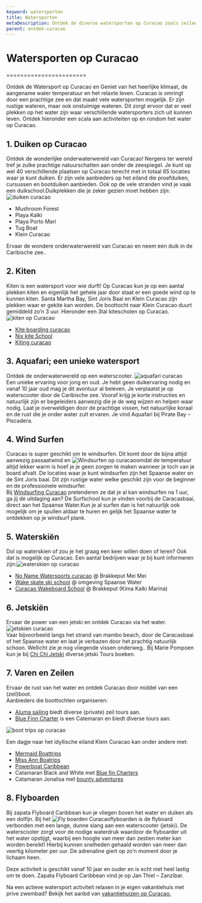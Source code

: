 ```yaml
---
keyword: watersporten
title: Watersporten
metaDescription: Ontdek de diverse watersporten op Curacao zoals zeilen, kiten, duiken, snorkelen, fly boarden, windsurfen, jetskieen of waterskien
parent: ontdek-curacao
---
```


# Watersporten op Curacao
=======================

Ontdek de Watersport op Curacao en Geniet van het heerlijke klimaat, de aangename water temperatuur en het relaxte leven. Curacao is omringt door een prachtige zee en dat maakt vele watersporten mogelijk. Er zijn rustige wateren, maar ook onstuimige wateren. Dit zorgt ervoor dat er veel plekken op het water zijn waar verschillende watersporters zich uit kunnen leven. Ontdek hieronder een scala aan activiteiten op en rondom het water op Curacao.

1\. Duiken op Curacao
---------------------

Ontdek de wonderlijke onderwaterwereld van Curacao! Nergens ter wereld tref je zulke prachtige natuurschatten aan onder de zeespiegel. Je kunt op wel 40 verschillende plaatsen op Curacao terecht met in totaal 65 locaties waar je kunt duiken. Er zijn vele aanbieders op het eiland die proefduiken, cursussen en bootduiken aanbieden. Ook op de vele stranden vind je vaak een duikschool.Duikplekken die je zeker gezien moet hebben zijn:![duiken curacao](https://cms.holidayrentalscuracao.nl/assets/uploads/2021/08/duiken_curacao-2-300x300.jpg)

* Mushroom Forest
* Playa Kalki
* Playa Porto Mari
* Tug Boat
* Klein Curacao

Ervaar de wondere onderwaterwereld van Curacao en neem een duik in de Caribische zee..

2\. Kiten
---------

Kiten is een watersport voor wie durft! Op Curacao kun je op een aantal plekken kiten en eigenlijk het gehele jaar door staat er een goede wind op te kunnen kiten. Santa Martha Bay, Sint Joris Baai en Klein Curacao zijn plekken waar er gekite kan worden. De boottocht naar Klein Curacao duurt gemiddeld zo’n 3 uur. Hieronder een 3tal kitescholen op Curacao.![kiten op Curacao](https://cms.holidayrentalscuracao.nl/assets/uploads/2021/09/kiten_curacao-150x150.jpg)

* [Kite boarding curacao](https://kiteboardingcuracao.com/ "Kite boarden curacao")
* [Nix kite School](https://www.nixkitecuracao.com/ "Kite boarden curacao")
* [Kiting curacao](http://www.kitingcuracao.com/ "Kiten curacao")

3\. Aquafari; een unieke watersport
-----------------------------------

Ontdek de onderwaterwereld op een waterscooter. ![aquafari curacao](https://cms.holidayrentalscuracao.nl/assets/uploads/2021/09/Aquafari_curacao_piscadera_pirate_bay-150x150.jpg)  
Een unieke ervaring voor jong en oud. Je hebt geen duikervaring nodig en vanaf 10 jaar oud mag je dit avontuur al beleven. Je verplaatst je op waterscooter door de Caribische zee. Vooraf krijg je korte instructies en natuurlijk zijn er begeleiders aanwezig die je de weg wijzen en helpen waar nodig. Laat je overweldigen door de prachtige vissen, het natuurlijke koraal en de rust die je onder water zult ervaren. Je vind Aquafari bij Pirate Bay – Piscadera.

4\. Wind Surfen
---------------

Curacao is super geschikt om te windsurfen. Dit komt door de bijna altijd aanwezig passaatwind en ![Windsurfen op curacao](https://cms.holidayrentalscuracao.nl/assets/uploads/2021/09/windsurfen_curacao_spaanse_water-150x150.jpg)omdat de temperatuur altijd lekker warm is hoef je je geen zorgen te maken wanneer je toch van je board afvalt. De locaties waar je kunt windsurfen zijn het Spaanse water en de Sint Joris baai. Dit zijn rustige water welke geschikt zijn voor de beginner en de professioinele windsurfer.  
Bij [Windsurfing Curacao](https://windsurfingcuracao.com/nl/leer-windsurfen/ "windsurfen curacao") pretenderen ze dat je al kan windsurfen na 1 uur, ga jij de uitdaging aan? De Surfschool kun je vinden voorbij de Caracasbaai, direct aan het Spaanse Water.Kun je al surfen dan is het natuurlijk ook mogelijk om je spullen aldaar te huren en gelijk het Spaanse water te ontdekken op je windsurf plank.

5\. Waterskiën
--------------

Dol op waterskien of zou je het graag een keer willen doen of leren? Ook dat is mogelijk op Curacao. Een aantal bedrijven waar je bij kunt informeren zijn:![waterskien op curacao](https://cms.holidayrentalscuracao.nl/assets/uploads/2021/09/Waterskien_curacao-150x150.jpg)

* [No Name Watersports curacao](https://www.facebook.com/NoName-Watersports-Curacao-270845442937074/ "waterskien curacao") @ Brakkeput Mei Mei
* [Wake skate ski school](https://www.facebook.com/curacaowakeskateskischool/ "waterskien curacao") @ omgeving Spaanse Water
* [Curacao Wakeboard School](http://www.curacaowakeboardschool.com/ "waterskien curacao") @ Brakkeput (Kima Kalki Marina)

6\. Jetskiën
------------

Ervaar de power van een jetski en ontdek Curacao via het water.![jetskien curacao](https://cms.holidayrentalscuracao.nl/assets/uploads/2021/09/Jetski_curacao-150x150.jpg)  
Vaar bijvoorbeeld langs het strand van mambo beach, door de Caracasbaai of het Spaanse water en laat je verbazen door het prachtig natuurlijk schoon. Wellicht zie je nog vliegende vissen onderweg.. Bij Marie Pompoen kun je bij [Chi Chi Jetski](https://www.chichijetskitours.com/ "jetski curacao") diverse jetski Tours boeken.

7\. Varen en Zeilen
-------------------

Ervaar de rust van het water en ontdek Curacao door middel van een (zeil)boot.  
Aanbieders die boottochten organiseren:

* [Aluma sailing](https://www.alumasailing.com/) biedt diverse (private) zeil tours aan.
* [Blue Finn Charter](https://www.bluefinncharters.com/nl/) is een Catemaran en biedt diverse tours aan.

![boot trips op curacao](https://cms.holidayrentalscuracao.nl/assets/uploads/2021/09/bluefinnwestcoastsailing-1024x576.jpg)

Een dagje naar het idyllische eiland Klein Curacao kan onder andere met:

* [Mermaid Boattrips](https://www.mermaidboattrips.com/)
* [Miss Ann Boatrips](https://missannboattrips.com/)
* [Powerboat Caribbean](https://www.powerboat-caribbean.com/)
* Catamaran Black and White met [Blue fin Charters](https://www.bluefinncharters.com/nl/)
* Catamaran Jonalisa met [bounty adventures](http://www.bountyadventures.com/Curacao_Home_NL.html)

8\. Flyboarden
--------------

Bij zapata Flyboard Caribbean kun je vliegen boven het water en duiken als een dolfijn. Bij het ![Fly boarden Curacao](https://cms.holidayrentalscuracao.nl/assets/uploads/2021/09/flyboarden-300x157.jpg)flyboarden is de flyboard verbonden met een lange, dunne slang aan een waterscooter (jetski). De waterscooter zorgt voor de nodige waterdruk waardoor de flyboarder uit het water opstijgt, waarbij een hoogte van meer dan zestien meter kan worden bereikt! Hierbij kunnen snelheden gehaald worden van meer dan veertig kilometer per uur. De adrenaline giert op zo’n moment door je lichaam heen.

Deze activiteit is geschikt vanaf 10 jaar en ouder en is echt niet heel lastig om te doen. Zapata Flyboard Caribbean vind je op Jan Thiel – Zanzibar.

Na een actieve watersport activiteit relaxen in je eigen vakantiehuis met prive zwembad? Bekijk het aanbd van [vakantiehuizen op Curacao.](https://www.holidayrentalscuracao.nl/vakantiehuizen/ "vakantiewoning curacao")